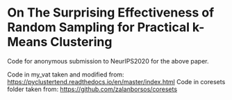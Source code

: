 # On The Surprising Effectiveness of Random Sampling for Practical k-Means Clustering
Code for anonymous submission to NeurIPS2020 for the above paper. 

Code in my_vat taken and modified from: https://pyclustertend.readthedocs.io/en/master/index.html
Code in coresets folder taken from: https://github.com/zalanborsos/coresets
